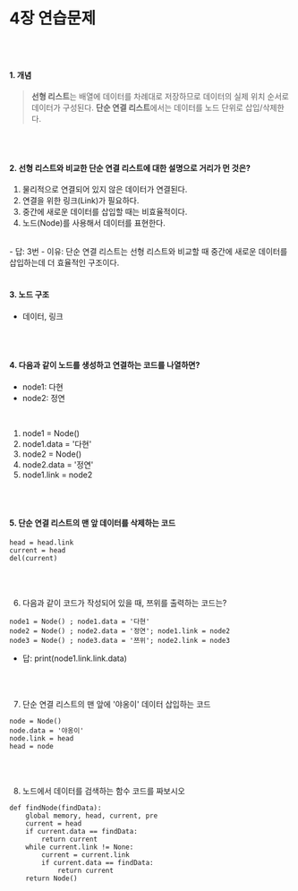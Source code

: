 # 4장 연습문제
</br>
</br>

#### 1. 개념
> **선형 리스트**는 배열에 데이터를 차례대로 저장하므로 데이터의 실제 위치 순서로 데이터가 구성된다. **단순 연결 리스트**에서는 데이터를 노드 단위로 삽입/삭제한다.
</br>
</br>

#### 2. 선형 리스트와 비교한 단순 연결 리스트에 대한 설명으로 거리가 먼 것은?
1) 물리적으로 연결되어 있지 않은 데이터가 연결된다.
2) 연결을 위한 링크(Link)가 필요하다.
3) 중간에 새로운 데이터를 삽입할 때는 비효율적이다.
4) 노드(Node)를 사용해서 데이터를 표현한다.
</br>
- 답: 3번
- 이유: 단순 연결 리스트는 선형 리스트와 비교할 때 중간에 새로운 데이터를 삽입하는데 더 효율적인 구조이다.
</br>
</br>

#### 3. 노드 구조
- 데이터, 링크
 
</br>
</br>

#### 4. 다음과 같이 노드를 생성하고 연결하는 코드를 나열하면?
- node1: 다현
- node2: 정연

</br>

1. node1 = Node()
2. node1.data = '다현'
3. node2 = Node()
4. node2.data = '정연'
5. node1.link = node2

</br>
</br>

#### 5. 단순 연결 리스트의 맨 앞 데이터를 삭제하는 코드

```
head = head.link
current = head
del(current)
```
 
</br>
</br>

6. 다음과 같이 코드가 작성되어 있을 때, 쯔위를 출력하는 코드는?

```
node1 = Node() ; node1.data = '다현'
node2 = Node() ; node2.data = '정연'; node1.link = node2
node3 = Node() ; node3.data = '쯔위'; node2.link = node3
```

- 답: print(node1.link.link.data)
  
</br>
</br>

7. 단순 연결 리스트의 맨 앞에 '야옹이' 데이터 삽입하는 코드

```
node = Node()
node.data = '야옹이'
node.link = head
head = node
```
</br>
</br>

8. 노드에서 데이터를 검색하는 함수 코드를 짜보시오

```
def findNode(findData):
    global memory, head, current, pre
    current = head
    if current.data == findData:
        return current
    while current.link != None:
        current = current.link
        if current.data == findData:
            return current
    return Node()
```   